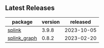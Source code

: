 ## Latest Releases
| package | version | released |
|--------------|-----------|-------------|
| [splink](https://github.com/moj-analytical-services/splink) | 3.9.8 | 2023-10-05 |
| [splink_graph](https://github.com/moj-analytical-services/splink_graph) | 0.8.2 | 2023-02-20 |
